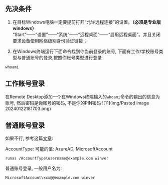 ## 先决条件
1. 在目标Windows电脑一定要提前打开“允许远程连接”的设置。**（必须是专业版windows）**  
    “Start”——“设置”——“系统”——“远程桌面”——“启用远程桌面”。并且关闭要求设备使用网络级别身份验证链接；

2. 在Windows终端运行下面命令找到你当前登录的账号, 下面有工作/学校账号类型与普通账号的登录,按照你账号类型进行登录
```shell
whoami
```
## 工作账号登录

在Remote Desktop添加一个在Windows终端输入的`whoami`命令的输出的信息为账号, 然后密码是你账号的密码, 不是你的PIN密码
![11](img/Pasted image 20240122181703.png)

## 普通账号登录

如果不行, 参考这篇[文章](https://answers.microsoft.com/en-us/windowserver/forum/all/remote-desktop-not-working-with-microsoft-account/71f0c323-688a-4c97-8740-e80eb31ae11d):

AccountType: 可能的值: AzureAD, MicrosoftAccount
```shell
runas /AccountType\username@example.com winver
```

普通账号登录, 一般用户名为:
```
MicrosoftAccount\xxx@@example.com winver
```
